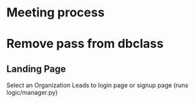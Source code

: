 # Meeting process

# Remove pass from dbclass

## Landing Page
Select an Organization
Leads to login page or signup page (runs logic/manager.py)